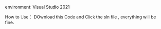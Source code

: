environment: Visual Studio 2021

How to Use：
  DOwnload this Code and Click the sln file , everything will be fine.
